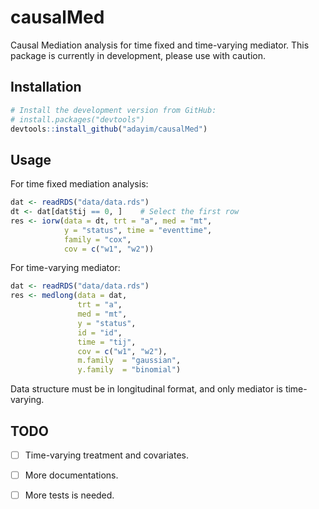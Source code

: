 # causalMed
Causal Mediation analysis for time fixed and time-varying mediator. This package is currently in development, please use with caution. 

## Installation

```r
# Install the development version from GitHub:
# install.packages("devtools")
devtools::install_github("adayim/causalMed")
```

## Usage
For time fixed mediation analysis:
```r
dat <- readRDS("data/data.rds")
dt <- dat[dat$tij == 0, ]    # Select the first row
res <- iorw(data = dt, trt = "a", med = "mt",
            y = "status", time = "eventtime",
            family = "cox",
            cov = c("w1", "w2"))
```

For time-varying mediator:
```r
dat <- readRDS("data/data.rds")
res <- medlong(data = dat,
               trt = "a",
               med = "mt",
               y = "status",
               id = "id",
               time = "tij",
               cov = c("w1", "w2"),
               m.family  = "gaussian",
               y.family  = "binomial")
```
Data structure must be in longitudinal format, and only mediator is time-varying.

## TODO
- [ ] Time-varying treatment and covariates.
- [ ] More documentations.
- [ ] More tests is needed.


